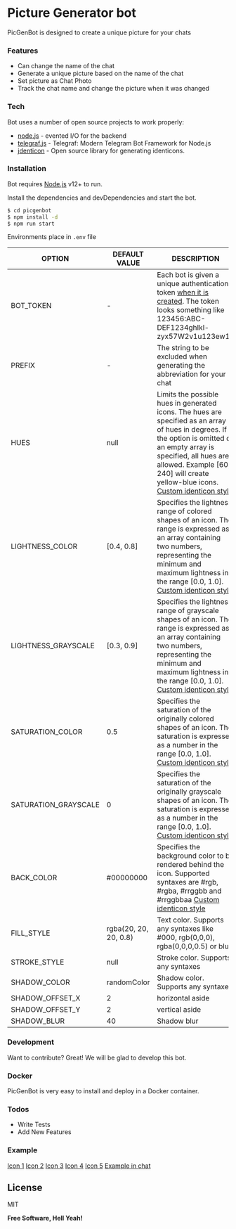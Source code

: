 # Picture Generator bot

PicGenBot is designed to create a unique picture for your chats

### Features

- Can change the name of the chat
- Generate a unique picture based on the name of the chat
- Set picture as Chat Photo
- Track the chat name and change the picture when it was changed

### Tech

Bot uses a number of open source projects to work properly:

- [node.js] - evented I/O for the backend
- [telegraf.js] - Telegraf: Modern Telegram Bot Framework for Node.js
- [jdenticon] - Open source library for generating identicons.

### Installation

Bot requires [Node.js] v12+ to run.

Install the dependencies and devDependencies and start the bot.

```sh
$ cd picgenbot
$ npm install -d
$ npm run start
```

Environments place in `.env` file

| OPTION               | DEFAULT VALUE         | DESCRIPTION                                                                                                                                                                                                                                                  |
| -------------------- | --------------------- | ------------------------------------------------------------------------------------------------------------------------------------------------------------------------------------------------------------------------------------------------------------ |
| BOT_TOKEN            | -                     | Each bot is given a unique authentication token [when it is created](https://core.telegram.org/bots#6-botfather). The token looks something like 123456:ABC-DEF1234ghIkl-zyx57W2v1u123ew11                                                                   |
| PREFIX               | -                     | The string to be excluded when generating the abbreviation for your chat                                                                                                                                                                                     |
| HUES                 | null                  | Limits the possible hues in generated icons. The hues are specified as an array of hues in degrees. If the option is omitted or an empty array is specified, all hues are allowed. Example [60, 240] will create yellow-blue icons. [Custom identicon style] |
| LIGHTNESS_COLOR      | [0.4, 0.8]            | Specifies the lightness range of colored shapes of an icon. The range is expressed as an array containing two numbers, representing the minimum and maximum lightness in the range [0.0, 1.0]. [Custom identicon style]                                      |
| LIGHTNESS_GRAYSCALE  | [0.3, 0.9]            | Specifies the lightness range of grayscale shapes of an icon. The range is expressed as an array containing two numbers, representing the minimum and maximum lightness in the range [0.0, 1.0]. [Custom identicon style]                                    |
| SATURATION_COLOR     | 0.5                   | Specifies the saturation of the originally colored shapes of an icon. The saturation is expressed as a number in the range [0.0, 1.0]. [Custom identicon style]                                                                                              |
| SATURATION_GRAYSCALE | 0                     | Specifies the saturation of the originally grayscale shapes of an icon. The saturation is expressed as a number in the range [0.0, 1.0]. [Custom identicon style]                                                                                            |
| BACK_COLOR           | #00000000             | Specifies the background color to be rendered behind the icon. Supported syntaxes are #rgb, #rgba, #rrggbb and #rrggbbaa [Custom identicon style]                                                                                                            |
| FILL_STYLE           | rgba(20, 20, 20, 0.8) | Text color. Supports any syntaxes like #000, rgb(0,0,0), rgba(0,0,0,0.5) or blue                                                                                                                                                                             |
| STROKE_STYLE         | null                  | Stroke color. Supports any syntaxes                                                                                                                                                                                                                          |
| SHADOW_COLOR         | randomColor           | Shadow color. Supports any syntaxes                                                                                                                                                                                                                          |
| SHADOW_OFFSET_X      | 2                     | horizontal aside                                                                                                                                                                                                                                             |
| SHADOW_OFFSET_Y      | 2                     | vertical aside                                                                                                                                                                                                                                               |
| SHADOW_BLUR          | 40                    | Shadow blur                                                                                                                                                                                                                                                  |

### Development

Want to contribute? Great!
We will be glad to develop this bot.

### Docker

PicGenBot is very easy to install and deploy in a Docker container.

### Todos

- Write Tests
- Add New Features

### Example

[Icon 1](https://i.ibb.co/zS8Czb2/photo-2020-09-17-18-27-11.jpg)
[Icon 2](https://i.ibb.co/x3PZZVj/photo-2020-09-17-18-27-23.jpg)
[Icon 3](https://i.ibb.co/jDqnTbM/photo-2020-09-17-18-27-29.jpg)
[Icon 4](https://i.ibb.co/qsfWS1b/photo-2020-09-17-18-27-38.jpg)
[Icon 5](https://i.ibb.co/2c71MbF/photo-2020-09-17-18-27-51.jpg)
[Example in chat](https://i.ibb.co/S6cGFcz/Screenshot-at-Sep-17-18-51-28.png)

## License

MIT

**Free Software, Hell Yeah!**

[//]: # "These are reference links used in the body of this note and get stripped out when the markdown processor does its job. There is no need to format nicely because it shouldn't be seen. Thanks SO - http://stackoverflow.com/questions/4823468/store-comments-in-markdown-syntax"
[node.js]: http://nodejs.org
[telegraf.js]: https://telegraf.js.org/
[jdenticon]: https://jdenticon.com/
[custom identicon style]: https://jdenticon.com/icon-designer.html?config=343229ff11683213274c255a
